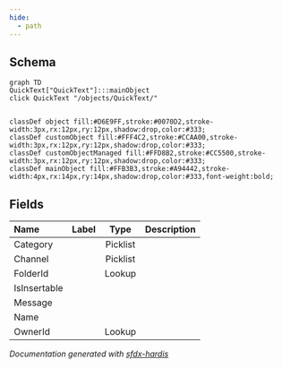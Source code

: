 ```yaml
---
hide:
  - path
---
```



## Schema

```mermaid
graph TD
QuickText["QuickText"]:::mainObject
click QuickText "/objects/QuickText/"


classDef object fill:#D6E9FF,stroke:#0070D2,stroke-width:3px,rx:12px,ry:12px,shadow:drop,color:#333;
classDef customObject fill:#FFF4C2,stroke:#CCAA00,stroke-width:3px,rx:12px,ry:12px,shadow:drop,color:#333;
classDef customObjectManaged fill:#FFD8B2,stroke:#CC5500,stroke-width:3px,rx:12px,ry:12px,shadow:drop,color:#333;
classDef mainObject fill:#FFB3B3,stroke:#A94442,stroke-width:4px,rx:14px,ry:14px,shadow:drop,color:#333,font-weight:bold;

```


<!-- Object description -->

## Fields

| Name      | Label | Type | Description |
| :-------- | :---- | :--: | :---------- | 
| Category |  | Picklist | <!-- --> |
| Channel |  | Picklist | <!-- --> |
| FolderId |  | Lookup | <!-- --> |
| IsInsertable |  |  | <!-- --> |
| Message |  |  | <!-- --> |
| Name |  |  | <!-- --> |
| OwnerId |  | Lookup | <!-- --> |








_Documentation generated with [sfdx-hardis](https://sfdx-hardis.cloudity.com)_
